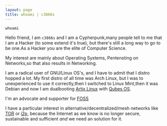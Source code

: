 ```yaml
---
layout: page
title: whoami | c3866s 
---
```


```term
whoami
```
Hello friend, I am  `c3866s` and I am a Cypherpunk,many people tell to me that I am a Hacker (to some extend it's true), but there's still a long way to go to be one.As a Hacker you are the elite of Computer Science.

My interest are mainly about Operating Systems, Pentensting on Networks,so that also results in Networking.

I am a radical user of GNU/Linux OS's, and I have to admit that I distro hopped a lot. My first distro of all time was Arch Linux, but I was to unexperienced to use it correctly,then I switched to Linux Mint,then it was Debian and now I am dualbooting [Artix Linux](https://artixlinux.org/) with [Qubes OS](https://www.qubes-os.org/).

I'm an advocate and supporter for [FOSS](https://wikiless.tiekoetter.com/wiki/Free_and_open-source_software?lang=en)

I have a particular interest in alternative/decentralized/mesh networks like [TOR](https://www.torproject.org/) or [i2p](https://geti2p.net/en/), because the Internet as we know is no longer secure, sustainable and sufficient *and* we need an solution for it. 
